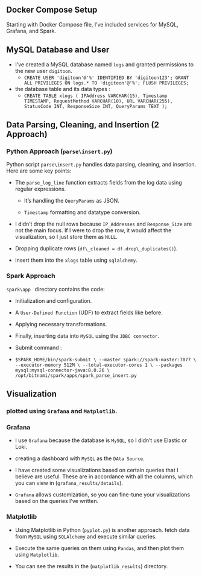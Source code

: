 Docker Compose Setup
--------------------

Starting with Docker Compose file, I’ve included services for MySQL, Grafana, and Spark.

MySQL Database and User
-----------------------

*   I’ve created a MySQL database named `logs` and granted permissions to the new user `digitoon`.
    * `CREATE USER 'digitoon'@'%' IDENTIFIED BY 'digitoon123';
GRANT ALL PRIVILEGES ON logs.* TO 'digitoon'@'%';
FLUSH PRIVILEGES;`
*   the database table and its data types :
    * `CREATE TABLE xlogs (
    IPAddress VARCHAR(15),
    Timestamp TIMESTAMP,
    RequestMethod VARCHAR(10),
    URL VARCHAR(255),
    StatusCode INT,
    ResponseSize INT,
    QueryParams TEXT
);`

Data Parsing, Cleaning, and Insertion (2 Approach)
-------------------------------------

### Python Approach (`parse\insert.py`)

Python script `parse\insert.py` handles data parsing, cleaning, and insertion. Here are some key points:

*   The `parse_log_line` function extracts fields from the log data using regular expressions.
    *   It’s handling the `QueryParams` as JSON.
    
    *   `Timestamp` formatting and datatype conversion.

*   I didn’t drop the null rows because `IP_Addresses` and `Response_Size` are not the main focus. If I were to drop the row, it would affect the visualization, so I just store them as `NULL`.
    
*   Dropping duplicate rows (`df\_cleaned = df.drop\_duplicates()`).

*   insert them into the `xlogs` table using `sqlalchemy`.
    

### Spark Approach

`spark\app ` directory contains the code:

*   Initialization and configuration.
    
*   A `User-Defined Function` (UDF) to extract fields like before.
    
*   Applying necessary transformations.
    
*   Finally, inserting data into `MySQL` using the `JDBC connector`.

*   Submit command :
   *   `$SPARK_HOME/bin/spark-submit \
  --master spark://spark-master:7077 \
  --executor-memory 512M \
  --total-executor-cores 1 \
  --packages mysql:mysql-connector-java:8.0.26 \
  /opt/bitnami/spark/apps/spark_parse_insert.py`    

Visualization
-------------
### plotted using `Grafana` and `Matplotlib`.
### Grafana

*   I use `Grafana` because the database is `MySQL`, so I didn’t use Elastic or Loki.

*   creating a dashboard with `MySQL` as the `DAta Source`.

*   I have created some visualizations based on certain queries that I believe are useful. These are in accordance with all the columns, which you can view in (`grafana_results/details`).
    
*   `Grafana` allows customization, so you can fine-tune your visualizations based on the queries I’ve written.
    

### Matplotlib

*   Using Matplotlib in Python (`pyplot.py`) is another approach. fetch data from `MySQL` using `SQLAlchemy` and execute similar queries.

*   Execute the same queries on them using `Pandas`, and then plot them using `Matplotlib`.
    
*   You can see the results in the (`matplotlib_results`) directory.

